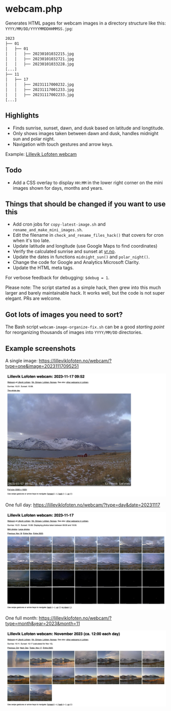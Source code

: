 # webcam.php

Generates HTML pages for webcam images in a directory structure like this:
`YYYY/MM/DD/YYYYMMDDHHMMSS.jpg`:

```
2023
├── 01
│   ├── 01
│   │   ├── 20230101032215.jpg
│   │   ├── 20230101032721.jpg
│   │   ├── 20230101033228.jpg
[...]
├── 11
│   ├── 17
│   │   ├── 20231117000232.jpg
│   │   ├── 20231117001233.jpg
│   │   ├── 20231117002233.jpg
[...]
```

## Highlights

* Finds sunrise, sunset, dawn, and dusk based on latitude and longtitude.
* Only shows images taken between dawn and dusk, handles midnight sun and polar night.
* Navigation with touch gestures and arrow keys.

Example: [Lillevik Lofoten webcam](https://lilleviklofoten.no/webcam/?type=day&date=20231116)

## Todo

* Add a CSS overlay to display `HH:MM` in the lower right corner on the mini images shown for days, months and years.

## Things that should be changed if you want to use this

* Add cron jobs for `copy-latest-image.sh` and `rename_and_make_mini_images.sh`.
* Edit the filename in `check_and_rename_files_hack()` that covers for cron when it's too late.
* Update latitude and longitude (use Google Maps to find coordinates)
* Verify the calculated sunrise and sunset at [yr.no](https://www.yr.no/).
* Update the dates in functions `midnight_sun()` and `polar_night()`.
* Change the code for Google and Analytics Microsoft Clarity.
* Update the HTML meta tags.

For verbose feedback for debugging: `$debug = 1`.

Please note: The script started as a simple hack, then grew into this much larger
and barely maintainable hack.  It works well, but the code is not super elegant.
PRs are welcome.

## Got lots of images you need to sort?

The Bash script `webcam-image-organize-fix.sh` can be a good _starting point_
for reorganizing thousands of images into `YYYY/MM/DD` directories.

## Example screenshots

A single image: https://lilleviklofoten.no/webcam/?type=one&image=20231117095251

![Webcam example screenshot: Single image](webcam-example-single-image.png)

One full day: https://lilleviklofoten.no/webcam/?type=day&date=20231117

![Webcam example screenshot: Day](webcam-example-day.png)

One full month: https://lilleviklofoten.no/webcam/?type=month&year=2023&month=11

![Webcam example screensho: Month](webcam-example-month.png)
